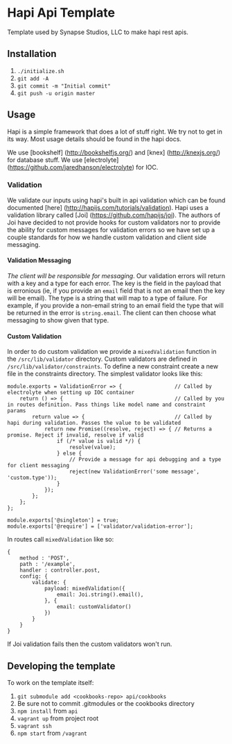 # Hapi Api Template
Template used by Synapse Studios, LLC to make hapi rest apis.

## Installation
1. `./initialize.sh`
1. `git add -A`
1. `git commit -m "Initial commit"`
1. `git push -u origin master`

## Usage
Hapi is a simple framework that does a lot of stuff right. We try not to get in its way. Most usage details should be found in the hapi docs.

We use [bookshelf] (http://bookshelfjs.org/) and [knex] (http://knexjs.org/) for database stuff.
We use [electrolyte] (https://github.com/jaredhanson/electrolyte) for IOC.

### Validation
We validate our inputs using hapi's built in api validation which can be found documented [here] (http://hapijs.com/tutorials/validation). Hapi uses a validation library called [Joi] (https://github.com/hapijs/joi). The authors of Joi have decided to not provide hooks for custom validators nor to provide the ability for custom messages for validation errors so we have set up a couple standards for how we handle custom validation and client side messaging.

#### Validation Messaging

*The client will be responsible for messaging*. Our validation errors will return with a key and a type for each error. The key is the field in the payload that is erronious (ie, if you provide an `email` field that is not an email then the key will be email). The type is a string that will map to a type of failure. For example, if you provide a non-email string to an email field the type that will be returned in the error is `string.email`. The client can then choose what messaging to show given that type.

#### Custom Validation

In order to do custom validation we provide a `mixedValidation` function in the `/src/lib/validator` directory. Custom validators are defined in `/src/lib/validator/constraints`. To define a new constraint create a new file in the constraints directory. The simplest validator looks like this:

```
module.exports = ValidationError => {                 // Called by electrolyte when setting up IOC container
    return () => {                                    // Called by you in routes definition. Pass things like model name and constraint params
        return value => {                             // Called by hapi during validation. Passes the value to be validated
            return new Promise((resolve, reject) => { // Returns a promise. Reject if invalid, resolve if valid
                if (/* value is valid */) {
                    resolve(value);
                } else {
                    // Provide a message for api debugging and a type for client messaging
                    reject(new ValidationError('some message', 'custom.type'));
                }
            });
        };
    };
};

module.exports['@singleton'] = true;
module.exports['@require'] = ['validator/validation-error'];
```

In routes call `mixedValidation` like so:

```
{
    method : 'POST',
    path : '/example',
    handler : controller.post,
    config: {
        validate: {
            payload: mixedValidation({
                email: Joi.string().email(),
            }, {
                email: customValidator()
            })
        }
    }
}
```

If Joi validation fails then the custom validators won't run.

## Developing the template
To work on the template itself:

1. `git submodule add <cookbooks-repo> api/cookbooks`
1. Be sure not to commit .gitmodules or the cookbooks directory
1. `npm install` from `api`
1. `vagrant up` from project root
1. `vagrant ssh`
1. `npm start` from `/vagrant`
